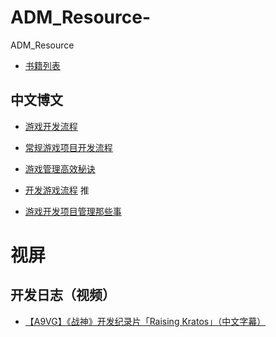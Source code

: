 # ADM_Resource-
ADM_Resource 

- [书籍列表](https://zhuanlan.zhihu.com/p/164496946)

## 中文博文

- [游戏开发流程](https://zhuanlan.zhihu.com/p/105788429)

- [常规游戏项目开发流程](https://gameinstitute.qq.com/community/detail/101863)

- [游戏管理高效秘诀](https://www.sohu.com/a/311056058_204728)

- [开发游戏流程](https://www.jianshu.com/p/b78d7d426450) 推

- [游戏开发项目管理那些事](http://www.bugclosed.com/post/22) 




# 视屏

## 开发日志（视频）

- [【A9VG】《战神》开发纪录片「Raising Kratos」（中文字幕）](https://www.bilibili.com/video/BV1Z4411a7Ab)

